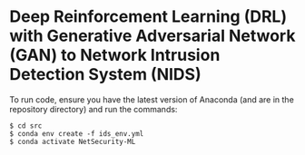 # Deep Reinforcement Learning (DRL) with Generative Adversarial Network (GAN) to Network Intrusion Detection System (NIDS)

To run code, ensure you have the latest version of Anaconda (and are in the repository directory) and run the commands:

```
$ cd src
$ conda env create -f ids_env.yml
$ conda activate NetSecurity-ML
```
